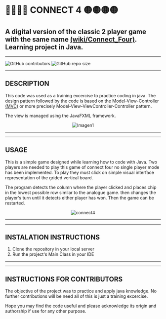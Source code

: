 # 🔴🔴🔴🔴 __CONNECT 4__ 🟡🟡🟡🟡
## A digital version of the classic 2 player game with the same name [(wiki/Connect_Four)](https://en.wikipedia.org/wiki/Connect_Four). Learning project in Java.
___

![GitHub contributors](https://img.shields.io/github/contributors/DRBondyaleJuez/Connect4)
![GitHub repo size](https://img.shields.io/github/repo-size/DRBondyaleJuez/Connect4)
___

## __DESCRIPTION__
This code was used as a training excercise to practice coding in java. The design pattern followed by the code is based on the Model-View-Controller [(MVC)](https://developer.mozilla.org/en-US/docs/Glossary/MVC) or more precisely Model-View-ViewController-Controller pattern.

The view is managed using the JavaFXML framework.

<div style="text-align: center;">

![Imagen1](https://user-images.githubusercontent.com/98281752/224577245-0db6b552-275c-49cd-9773-451bf4beb88b.png)

</div>

___
___

## __USAGE__
This is a simple game designed while learning how to code with Java. Two players are needed to play this game of connect four no single player mode has been implemented. To play they must click on simple visual interface representation of the grided vertical board.

The program detects the column where the player clicked and places chip in the lowest possible row similar to the analogue game. then changes the player's turn until it detects either player has won. Then the game can be restarted.

<div style="text-align: center;">

![connect4](https://user-images.githubusercontent.com/98281752/223207146-a2792d5b-106d-44d3-85e7-239f6720590e.gif)

</div>

___
___

## __INSTALATION INSTRUCTIONS__
<!-- OL -->
1. Clone the repository in your local server
2. Run the project's Main Class in your IDE
___
___
## __INSTRUCTIONS FOR CONTRIBUTORS__
The objective of the project was to practice and apply java knowledge. No further contributions will be need all of this is just a training excercise.  

Hope you may find the code useful and please acknowledge its origin and authorship if use for any other purpose.







